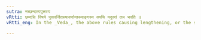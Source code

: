 ```yaml
---
sutra: नच्छन्दस्यपुत्त्रस्य
vRtti: छन्दसि विषये पुत्त्रवर्जितस्यावर्णान्तस्याङ्गस्य क्यचि यदुक्तं तन्न भवति ॥
vRtti_eng: In the _Veda_, the above rules causing lengthening, or the substitution of long ई for the final vowel of the stem, do not apply, except in the case of पुत्र ॥

---
```


